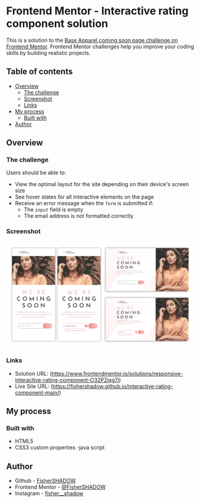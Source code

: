 # Frontend Mentor - Interactive rating component solution

This is a solution to the [Base Apparel coming soon page challenge on Frontend Mentor](https://www.frontendmentor.io/challenges/base-apparel-coming-soon-page-5d46b47f8db8a7063f9331a0). Frontend Mentor challenges help you improve your coding skills by building realistic projects.

## Table of contents

- [Overview](#overview)
  - [The challenge](#the-challenge)
  - [Screenshot](#screenshot)
  - [Links](#links)
- [My process](#my-process)
  - [Built with](#built-with)
- [Author](#author)

## Overview

### The challenge

Users should be able to:

- View the optimal layout for the site depending on their device's screen size
- See hover states for all interactive elements on the page
- Receive an error message when the `form` is submitted if:
  - The `input` field is empty
  - The email address is not formatted correctly

### Screenshot

![](./assets/design/design-model.jpg)

### Links

- Solution URL: (https://www.frontendmentor.io/solutions/responsive-interactive-rating-component-O32P2jqg7i)
- Live Site URL: (https://fishershadow.github.io/interactive-rating-component-main/)

## My process

### Built with

- HTML5
- CSS3 custom properties
  -java script

## Author

- Github - [FisherSHADOW](https://github.com/FisherSHADOW)
- Frontend Mentor - [@FisherSHADOW](https://www.frontendmentor.io/profile/FisherSHADOW)
- Instagram - [fisher\_\_shadow](https://instagram.com/fisher__shadow?igshid=ZDc4ODBmNjlmNQ==)
